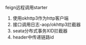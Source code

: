 feign远程调用starter

1. 使用okhttp3作为http客户端
2. 接口调用日志-aop/okhttp3拦截器
3. seata分布式事务XID拦截器
4. header中传递链路id